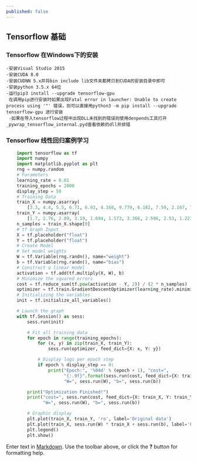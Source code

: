 ```yaml
---
published: false
---
```

## Tensorflow 基础
### Tensorflow 在Windows下的安装
	-安装Visual Studio 2015
    -安装CUDA 8.0
    -安装CUDNN 5.x并将bin include lib文件夹都拷贝到CUDA的安装目录中即可
    -安装python 3.5.x 64位
    -运行pip3 install --upgrade tensorflow-gpu
     在调用pip进行安装时如果出现Fatal error in launcher: Unable to create process using '"' 错误，则可以直接用python3 -m pip install --upgrade tensorflow-gpu 进行安装
     -如果在导入tensorflow过程中出现DLL未找到的错误则使用denpends工具打开_pywrap_tensorflow_internal.pyd查看依赖的dll并排错
     
### Tensorflow 线性回归案例学习
```python
    import tensorflow as tf
    import numpy
    import matplotlib.pyplot as plt
    rng = numpy.random
    # Parameters
    learning_rate = 0.01
    training_epochs = 2000
    display_step = 50
    # Training Data
    train_X = numpy.asarray(
        [3.3, 4.4, 5.5, 6.71, 6.93, 4.168, 9.779, 6.182, 7.59, 2.167, 7.042, 10.791, 5.313, 7.997, 5.654, 9.27, 3.1])
    train_Y = numpy.asarray(
        [1.7, 2.76, 2.09, 3.19, 1.694, 1.573, 3.366, 2.596, 2.53, 1.221, 2.827, 3.465, 1.65, 2.904, 2.42, 2.94, 1.3])
    n_samples = train_X.shape[0]
    # tf Graph Input
    X = tf.placeholder("float")
    Y = tf.placeholder("float")
    # Create Model
    # Set model weights
    W = tf.Variable(rng.randn(), name="weight")
    b = tf.Variable(rng.randn(), name="bias")
    # Construct a linear model
    activation = tf.add(tf.multiply(X, W), b)
    # Minimize the squared errors
    cost = tf.reduce_sum(tf.pow(activation - Y, 2)) / (2 * n_samples)  # L2 loss
    optimizer = tf.train.GradientDescentOptimizer(learning_rate).minimize(cost)  # Gradient descent
    # Initializing the variables
    init = tf.initialize_all_variables()

    # Launch the graph
    with tf.Session() as sess:
        sess.run(init)

        # Fit all training data
        for epoch in range(training_epochs):
            for (x, y) in zip(train_X, train_Y):
                sess.run(optimizer, feed_dict={X: x, Y: y})

            # Display logs per epoch step
            if epoch % display_step == 0:
                print("Epoch:", '%04d' % (epoch + 1), "cost=",
                      "{:.9f}".format(sess.run(cost, feed_dict={X: train_X, Y: train_Y})),
                      "W=", sess.run(W), "b=", sess.run(b))

        print("Optimization Finished!")
        print("cost=", sess.run(cost, feed_dict={X: train_X, Y: train_Y}),
              "W=", sess.run(W), "b=", sess.run(b))

        # Graphic display
        plt.plot(train_X, train_Y, 'ro', label='Original data')
        plt.plot(train_X, sess.run(W) * train_X + sess.run(b), label='Fitted line')
        plt.legend()
        plt.show()
```
	



    
   

Enter text in [Markdown](http://daringfireball.net/projects/markdown/). Use the toolbar above, or click the **?** button for formatting help.
